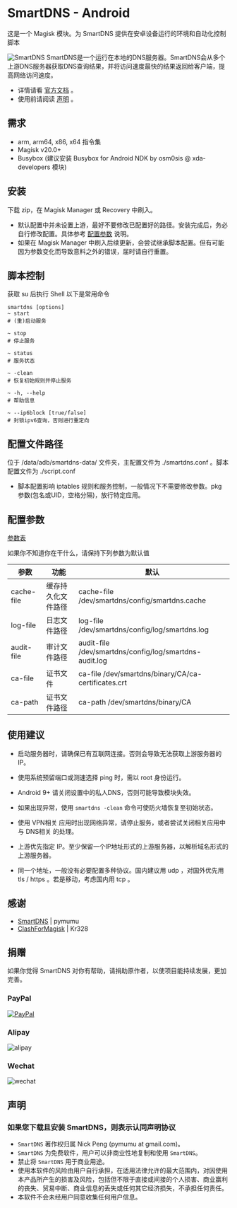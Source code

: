 # SmartDNS - Android

这是一个 Magisk 模块。为 SmartDNS 提供在安卓设备运行的环境和自动化控制脚本

![SmartDNS](https://raw.github.com/pymumu/smartdns/master/doc/smartdns-banner.png)
SmartDNS是一个运行在本地的DNS服务器。SmartDNS会从多个上游DNS服务器获取DNS查询结果，并将访问速度最快的结果返回给客户端，提高网络访问速度。

- 详情请看 [官方文档](https://github.com/pymumu/smartdns/blob/master/ReadMe.md) 。
- 使用前请阅读 [声明](#声明) 。

## 需求

- arm, arm64, x86, x64 指令集
- Magisk v20.0+
- Busybox (建议安装 Busybox for Android NDK by osm0sis @ xda-developers 模块)

## 安装

下载 zip，在 Magisk Manager 或 Recovery 中刷入。

- 默认配置中并未设置上游，最好不要修改已配置好的路径。安装完成后，务必自行修改配置。具体参考 [配置参数](#配置参数) 说明。
- 如果在 Magisk Manager 中刷入后续更新，会尝试继承脚本配置。但有可能因为参数变化而导致意料之外的错误，届时请自行重置。

## 脚本控制

获取 su 后执行 Shell
以下是常用命令

```shell
smartdns [options]
~ start
# (重)启动服务

~ stop
# 停止服务

~ status
# 服务状态

~ -clean
# 恢复初始规则并停止服务

~ -h, --help
# 帮助信息

~ --ip6block [true/false]
# 封锁ipv6查询，否则进行重定向
```

## 配置文件路径

位于 /data/adb/smartdns-data/ 文件夹，主配置文件为 ./smartdns.conf 。脚本配置文件为 ./script.conf

- 脚本配置影响 iptables 规则和服务控制，一般情况下不需要修改参数。pkg 参数(包名或UID，空格分隔)，放行特定应用。

## 配置参数

[参数表](https://github.com/pymumu/smartdns/blob/master/ReadMe.md#配置参数)

如果你不知道你在干什么，请保持下列参数为默认值

|参数|  功能  |默认|
|--|--|--|
|cache-file|缓存持久化文件路径|cache-file /dev/smartdns/config/smartdns.cache
|log-file|日志文件路径|log-file /dev/smartdns/config/log/smartdns.log
|audit-file|审计文件路径|audit-file /dev/smartdns/config/log/smartdns-audit.log
|ca-file|证书文件|ca-file /dev/smartdns/binary/CA/ca-certificates.crt
|ca-path|证书文件路径|ca-path /dev/smartdns/binary/CA

## 使用建议

- 启动服务器时，请确保已有互联网连接。否则会导致无法获取上游服务器的IP。
- 使用系统预留端口或测速选择 ping 时，需以 root 身份运行。
- Android 9+ 请关闭设置中的私人DNS，否则可能导致模块失效。
- 如果出现异常，使用 `smartdns -clean` 命令可使防火墙恢复至初始状态。
- 使用 VPN相关 应用时出现网络异常，请停止服务，或者尝试关闭相关应用中与 DNS相关 的处理。

- 上游优先指定 IP。至少保留一个IP地址形式的上游服务器，以解析域名形式的上游服务器。
- 同一个地址，一般没有必要配置多种协议。国内建议用 udp ，对国外优先用 tls / https 。若是移动，考虑国内用 tcp 。

## 感谢

- [SmartDNS](https://github.com/pymumu/smartdns) | pymumu
- [ClashForMagisk](https://github.com/Kr328/ClashForMagisk) | Kr328

## 捐赠

如果你觉得 SmartDNS 对你有帮助，请捐助原作者，以使项目能持续发展，更加完善。

### PayPal

[![PayPal](https://cdn.rawgit.com/twolfson/paypal-github-button/1.0.0/dist/button.svg)](https://paypal.me/PengNick/)

### Alipay

![alipay](https://raw.github.com/pymumu/smartdns/master/doc/alipay_donate.jpg)

### Wechat
  
![wechat](https://raw.github.com/pymumu/smartdns/master/doc/wechat_donate.jpg)

## 声明

### 如果您下载且安装 SmartDNS，则表示认同声明协议

- `SmartDNS` 著作权归属 Nick Peng (pymumu at gmail.com)。
- `SmartDNS` 为免费软件，用户可以非商业性地复制和使用 `SmartDNS`。
- 禁止将 `SmartDNS` 用于商业用途。
- 使用本软件的风险由用户自行承担，在适用法律允许的最大范围内，对因使用本产品所产生的损害及风险，包括但不限于直接或间接的个人损害、商业赢利的丧失、贸易中断、商业信息的丢失或任何其它经济损失，不承担任何责任。
- 本软件不会未经用户同意收集任何用户信息。
